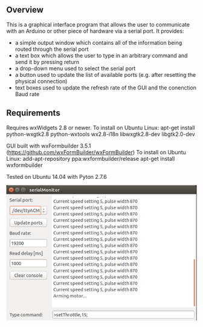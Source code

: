 ## Overview

This is a graphical interface program that allows the user to communicate with an
Arduino or other piece of hardware via a serial port. It provides:
- a simple output window which contains all of the information being routed through
    the serial port
- a text box which allows the user to type in an arbitrary command and send it
    by pressing return
- a drop-down menu used to select the serial port
- a button used to update the list of available ports (e.g. after resetting the
    physical connection)
- text boxes used to update the refresh rate of the GUI and the conenction Baud rate

## Requirements

Requires wxWidgets 2.8 or newer. To install on Ubuntu Linux:
    apt-get install python-wxgtk2.8 python-wxtools wx2.8-i18n libwxgtk2.8-dev libgtk2.0-dev

GUI built with wxFormbuilder 3.5.1 (https://github.com/wxFormBuilder/wxFormBuilder)
To install on Ubuntu Linux:
    add-apt-repository ppa:wxformbuilder/release
    apt-get install wxformbuilder

Tested on Ubuntu 14.04 with Pyton 2.7.6

![Alt text](screenshot.png?raw=true "Main window of the program")

